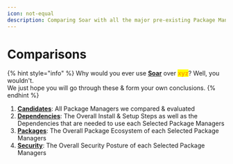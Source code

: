 ```yaml
---
icon: not-equal
description: Comparing Soar with all the major pre-existing Package Managers
---
```


# Comparisons

{% hint style="info" %}
Why would you ever use [**Soar**](https://github.com/pkgforge/soar) over <mark style="color:orange;">**xyz**</mark>? Well, you wouldn't. \
We just hope you will go through these & form your own conclusions.
{% endhint %}

1. [**Candidates**](candidates.md): All Package Managers we compared & evaluated
2. [**Dependencies**](dependencies.md): The Overall Install & Setup Steps as well as the Dependencies that are needed to use each Selected Package Managers
3. [**Packages**](broken-reference): The Overall Package Ecosystem of each Selected Package Managers
4. [**Security**](security.md): The Overall Security Posture of each Selected Package Managers
